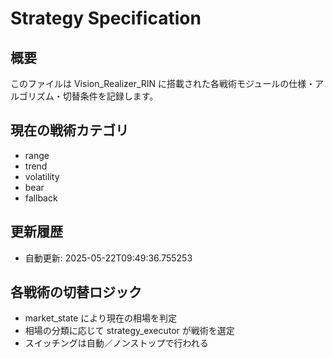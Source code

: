 # Strategy Specification

## 概要

このファイルは Vision_Realizer_RIN に搭載された各戦術モジュールの仕様・アルゴリズム・切替条件を記録します。

## 現在の戦術カテゴリ

- range
- trend
- volatility
- bear
- fallback

## 更新履歴

- 自動更新: 2025-05-22T09:49:36.755253

## 各戦術の切替ロジック

- market_state により現在の相場を判定
- 相場の分類に応じて strategy_executor が戦術を選定
- スイッチングは自動／ノンストップで行われる
